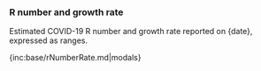 ### R number and growth rate

Estimated COVID-19 R number and growth rate reported on {date}, expressed as ranges.

{inc:base/rNumberRate.md|modals}
